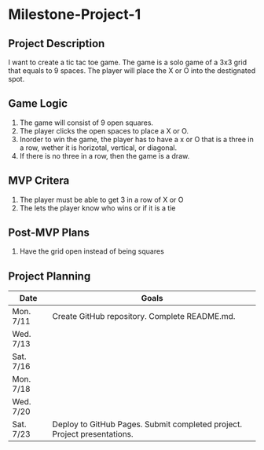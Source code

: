 # Milestone-Project-1
## Project Description
I want to create a tic tac toe game. The game is a solo game of a 3x3 grid that equals to 9 spaces. The player will place the X or O into 
the destignated spot.

## Game Logic
1. The game will consist of 9 open squares.
2. The player clicks the open spaces to place a X or O.
3. Inorder to win the game, the player has to have a x or O that is a three in a row, wether it is horizotal, vertical, or diagonal.
4. If there is no three in a row, then the game is a draw.

## MVP Critera
 1. The player must be able to get 3 in a row of X or O
 2. The lets the player know who wins or if it is a tie

## Post-MVP Plans
1. Have the grid open instead of being squares

## Project Planning

| Date | Goals |
| ---- | ----- |
| Mon. 7/11 | Create GitHub repository. Complete README.md. |
| Wed. 7/13 |      |
| Sat. 7/16 |      |
| Mon. 7/18 |      |
| Wed. 7/20 |      |
| Sat. 7/23 | Deploy to GitHub Pages. Submit completed project. Project presentations. |
